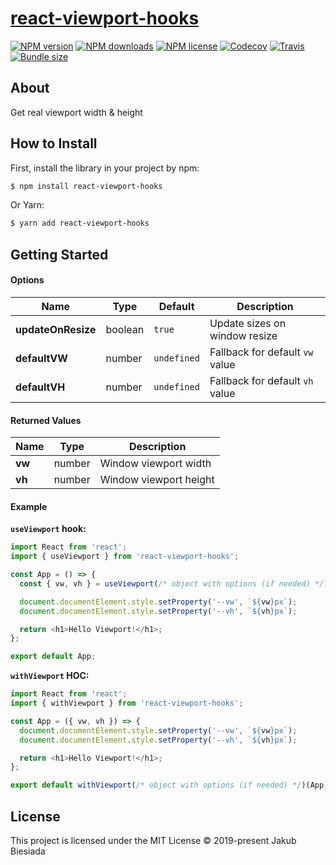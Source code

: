 # [react-viewport-hooks](https://github.com/jb1905/react-viewport-hooks)

[![NPM version](http://img.shields.io/npm/v/react-viewport-hooks?style=flat-square)](https://www.npmjs.com/package/react-viewport-hooks)
[![NPM downloads](http://img.shields.io/npm/dm/react-viewport-hooks?style=flat-square)](https://www.npmjs.com/package/react-viewport-hooks)
[![NPM license](https://img.shields.io/npm/l/react-viewport-hooks?style=flat-square)](https://www.npmjs.com/package/react-viewport-hooks)
[![Codecov](https://img.shields.io/codecov/c/github/JB1905/react-viewport-hooks?style=flat-square)](https://codecov.io/gh/cool-hooks/react-viewport-hooks)
[![Travis](https://img.shields.io/travis/cool-hooks/react-viewport-hooks/master?style=flat-square)](https://travis-ci.org/cool-hooks/react-viewport-hooks)
[![Bundle size](https://img.shields.io/bundlephobia/min/react-viewport-hooks?style=flat-square)](https://bundlephobia.com/result?p=react-viewport-hooks)

## About

Get real viewport width & height

## How to Install

First, install the library in your project by npm:

```sh
$ npm install react-viewport-hooks
```

Or Yarn:

```sh
$ yarn add react-viewport-hooks
```

## Getting Started

#### Options

| Name               | Type    | Default     | Description                     |
| ------------------ | ------- | ----------- | ------------------------------- |
| **updateOnResize** | boolean | `true`      | Update sizes on window resize   |
| **defaultVW**      | number  | `undefined` | Fallback for default `vw` value |
| **defaultVH**      | number  | `undefined` | Fallback for default `vh` value |

#### Returned Values

| Name   | Type   | Description            |
| ------ | ------ | ---------------------- |
| **vw** | number | Window viewport width  |
| **vh** | number | Window viewport height |

#### Example

**`useViewport` hook:**

```js
import React from 'react';
import { useViewport } from 'react-viewport-hooks';

const App = () => {
  const { vw, vh } = useViewport(/* object with options (if needed) */);

  document.documentElement.style.setProperty('--vw', `${vw}px`);
  document.documentElement.style.setProperty('--vh', `${vh}px`);

  return <h1>Hello Viewport!</h1>;
};

export default App;
```

**`withViewport` HOC:**

```js
import React from 'react';
import { withViewport } from 'react-viewport-hooks';

const App = ({ vw, vh }) => {
  document.documentElement.style.setProperty('--vw', `${vw}px`);
  document.documentElement.style.setProperty('--vh', `${vh}px`);

  return <h1>Hello Viewport!</h1>;
};

export default withViewport(/* object with options (if needed) */)(App);
```

## License

This project is licensed under the MIT License © 2019-present Jakub Biesiada
